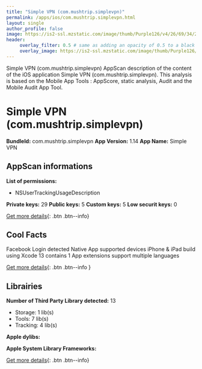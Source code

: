 ```yaml
---
title: "Simple VPN (com.mushtrip.simplevpn)"
permalink: /apps/ios/com.mushtrip.simplevpn.html
layout: single
author_profile: false
image: https://is2-ssl.mzstatic.com/image/thumb/Purple126/v4/26/69/34/26693423-fecb-a18e-87b5-7d948ba559af/AppIcon-0-0-1x_U007emarketing-0-0-0-7-0-0-P3-0-0-0-GLES2_U002c0-512MB-85-220-0-0.png/512x512bb.jpg
header: 
     overlay_filter: 0.5 # same as adding an opacity of 0.5 to a black background
     overlay_image: https://is2-ssl.mzstatic.com/image/thumb/Purple126/v4/26/69/34/26693423-fecb-a18e-87b5-7d948ba559af/AppIcon-0-0-1x_U007emarketing-0-0-0-7-0-0-P3-0-0-0-GLES2_U002c0-512MB-85-220-0-0.png/512x512bb.jpg
---
```

Simple VPN (com.mushtrip.simplevpn) AppScan description of the content of the iOS application Simple VPN (com.mushtrip.simplevpn). This analysis is based on the Mobile App Tools : AppScore, static analysis, Audit and the Mobile Audit App Tool.

# Simple VPN (com.mushtrip.simplevpn)

**BundleId:** com.mushtrip.simplevpn
**App Version:** 1.14
**App Name:** Simple VPN


## AppScan informations 

**List of permissions:** 
- NSUserTrackingUsageDescription
  
  
**Private keys:** 29
**Public keys:** 5
**Custom keys:** 5
**Low securit keys:** 0
  
[Get more details](/pricing.html){: .btn .btn--info}

## Cool Facts

Facebook Login detected
Native App
supported devices iPhone & iPad
build using Xcode 13
contains 1 App extensions
support multiple languages
  
[Get more details](/pricing.html){: .btn .btn--info }

## Librairies 
**Number of Third Party Library detected:** 13
- Storage: 1 lib(s)
- Tools: 7 lib(s)
- Tracking: 4 lib(s)


**Apple dylibs:**


**Apple System Library Frameworks:**


  
[Get more details](/pricing.html){: .btn .btn--info}

